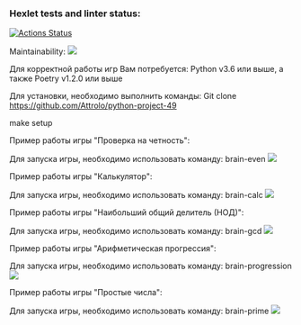 ### Hexlet tests and linter status:
[![Actions Status](https://github.com/Attrolo/python-project-49/workflows/hexlet-check/badge.svg)](https://github.com/Attrolo/python-project-49/actions)

Maintainability:
<a href="https://codeclimate.com/github/Attrolo/python-project-49/maintainability"><img src="https://api.codeclimate.com/v1/badges/fc133d20c74431d60023/maintainability" /></a>

Для корректной работы игр Вам потребуется:
Python v3.6 или выше, а также Poetry v1.2.0 или выше


Для установки, необходимо выполнить команды:
Git clone https://github.com/Attrolo/python-project-49

make setup



Пример работы игры "Проверка на четность":

Для запуска игры, необходимо использовать команду: brain-even
<a href="https://asciinema.org/a/pJtXpdXJyjLt8njKtmaClFGVy" target="_blank"><img src="https://asciinema.org/a/pJtXpdXJyjLt8njKtmaClFGVy.svg" /></a>

Пример работы игры "Калькулятор":

Для запуска игры, необходимо использовать команду: brain-calc
<a href="https://asciinema.org/a/Kt2YaFNMVMRQc0B5ODeLUmEuQ" target="_blank"><img src="https://asciinema.org/a/Kt2YaFNMVMRQc0B5ODeLUmEuQ.svg" /></a>

Пример работы игры "Наибольший общий делитель (НОД)":

Для запуска игры, необходимо использовать команду: brain-gcd
<a href="https://asciinema.org/a/k4kSzehekwGlzqrwVG5sp65O1" target="_blank"><img src="https://asciinema.org/a/k4kSzehekwGlzqrwVG5sp65O1.svg" /></a>

Пример работы игры "Арифметическая прогрессия":

Для запуска игры, необходимо использовать команду: brain-progression
<a href="https://asciinema.org/a/AcN8PhKVaTJfDy9ibgh5ph0l1" target="_blank"><img src="https://asciinema.org/a/AcN8PhKVaTJfDy9ibgh5ph0l1.svg" /></a>

Пример работы игры "Простые числа":

Для запуска игры, необходимо использовать команду: brain-prime
<a href="https://asciinema.org/a/iuKvBxU1anuovPxtK62ChzfCc" target="_blank"><img src="https://asciinema.org/a/iuKvBxU1anuovPxtK62ChzfCc.svg" /></a>

